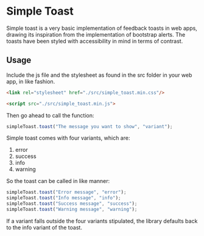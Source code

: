 # Simple Toast

Simple toast is a very basic implementation of feedback toasts in web apps, drawing its inspiration from the implementation of bootstrap alerts. The toasts have been styled with accessibility in mind in terms of contrast.

## Usage

Include the js file and the stylesheet as found in the src folder in your web app, in like fashion.

```html
<link rel="stylesheet" href="./src/simple_toast.min.css"/>

<script src="./src/simple_toast.min.js">
```

Then go ahead to call the function:

```javascript
simpleToast.toast("The message you want to show", "variant");
```

Simple toast comes with four variants, which are:

1.  error
2.  success
3.  info
4.  warning

So the toast can be called in like manner:

```javascript
simpleToast.toast("Error message", "error");
simpleToast.toast("Info message", "info");
simpleToast.toast("Success message", "success");
simpleToast.toast("Warning message", "warning");
```

If a variant falls outside the four variants stipulated, the library defaults back to the info variant of the toast.
